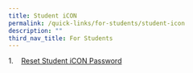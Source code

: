 ```yaml
---
title: Student iCON
permalink: /quick-links/for-students/student-icon
description: ""
third_nav_title: For Students
---
```

1.    [Reset Student iCON Password](https://go.gov.sg/sticon)
